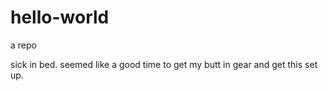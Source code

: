 # hello-world
a repo

sick in bed. seemed like a good time to get my butt in gear and get this set up.
